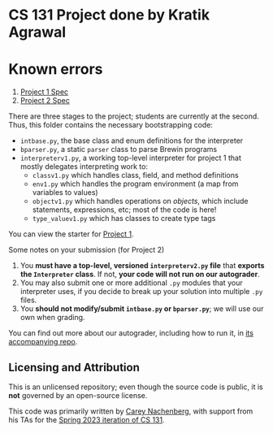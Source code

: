 # CS 131 Project done by Kratik Agrawal

# Known errors

1. [Project 1 Spec](https://docs.google.com/document/d/1pPQ2qZKbbsbZGBSwvuy1Ir-NZLPMgVt95WPQuI5aPho)
1. [Project 2 Spec](https://docs.google.com/document/d/1simlDMO0TK-YNDPYjkuU1C3fcaBpbIVYRaKD1pdqJj8/edit?usp=sharing)

There are three stages to the project; students are currently at the second. Thus, this folder contains the necessary bootstrapping code:

- `intbase.py`, the base class and enum definitions for the interpreter
- `bparser.py`, a static `parser` class to parse Brewin programs
- `interpreterv1.py`, a working top-level interpreter for project 1 that mostly delegates interpreting work to:
  - `classv1.py` which handles class, field, and method definitions
  - `env1.py` which handles the program environment (a map from variables to values)
  - `objectv1.py` which handles operations on *objects*, which include statements, expressions, etc; most of the code is here!
  - `type_valuev1.py` which has classes to create type tags

You can view the starter for [Project 1](https://github.com/UCLA-CS-131/spring-23-project-starter/releases/tag/p1).

Some notes on your submission (for Project 2)

1. You **must have a top-level, versioned `interpreterv2.py` file** that **exports the `Interpreter` class**. If not, **your code will not run on our autograder**.
2. You may also submit one or more additional `.py` modules that your interpreter uses, if you decide to break up your solution into multiple `.py` files.
3. You **should not modify/submit `intbase.py` or `bparser.py`**; we will use our own when grading.

You can find out more about our autograder, including how to run it, in [its accompanying repo](https://github.com/UCLA-CS-131/spring-23-autograder).

## Licensing and Attribution

This is an unlicensed repository; even though the source code is public, it is **not** governed by an open-source license.

This code was primarily written by [Carey Nachenberg](http://careynachenberg.weebly.com/), with support from his TAs for the [Spring 2023 iteration of CS 131](https://ucla-cs-131.github.io/spring-23/).
